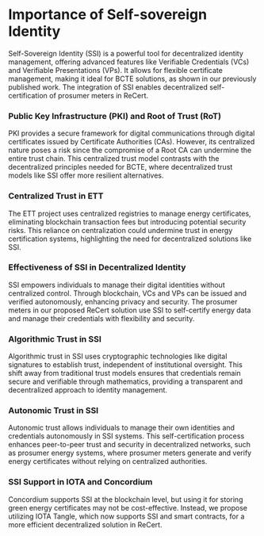 # Importance of Self-sovereign Identity

Self-Sovereign Identity (SSI) is a powerful tool for decentralized identity management, offering advanced features like Verifiable Credentials (VCs) and Verifiable Presentations (VPs). It allows for flexible certificate management, making it ideal for BCTE solutions, as shown in our previously published work. The integration of SSI enables decentralized self-certification of prosumer meters in ReCert.

### Public Key Infrastructure (PKI) and Root of Trust (RoT)
PKI provides a secure framework for digital communications through digital certificates issued by Certificate Authorities (CAs). However, its centralized nature poses a risk since the compromise of a Root CA can undermine the entire trust chain. This centralized trust model contrasts with the decentralized principles needed for BCTE, where decentralized trust models like SSI offer more resilient alternatives.

### Centralized Trust in ETT
The ETT project uses centralized registries to manage energy certificates, eliminating blockchain transaction fees but introducing potential security risks. This reliance on centralization could undermine trust in energy certification systems, highlighting the need for decentralized solutions like SSI.

### Effectiveness of SSI in Decentralized Identity
SSI empowers individuals to manage their digital identities without centralized control. Through blockchain, VCs and VPs can be issued and verified autonomously, enhancing privacy and security. The prosumer meters in our proposed ReCert solution use SSI to self-certify energy data and manage their credentials with flexibility and security.

### Algorithmic Trust in SSI
Algorithmic trust in SSI uses cryptographic technologies like digital signatures to establish trust, independent of institutional oversight. This shift away from traditional trust models ensures that credentials remain secure and verifiable through mathematics, providing a transparent and decentralized approach to identity management.

### Autonomic Trust in SSI
Autonomic trust allows individuals to manage their own identities and credentials autonomously in SSI systems. This self-certification process enhances peer-to-peer trust and security in decentralized networks, such as prosumer energy systems, where prosumer meters generate and verify energy certificates without relying on centralized authorities.

### SSI Support in IOTA and Concordium
Concordium supports SSI at the blockchain level, but using it for storing green energy certificates may not be cost-effective. Instead, we propose utilizing IOTA Tangle, which now supports SSI and smart contracts, for a more efficient decentralized solution in ReCert. 
